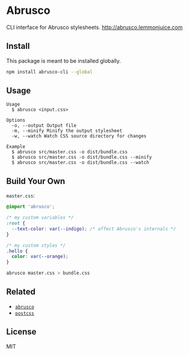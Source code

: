 # Abrusco

CLI interface for Abrusco stylesheets. <http://abrusco.lemmonjuice.com>

## Install

This package is meant to be installed globally.

```sh
npm install abrusco-cli --global
```

## Usage

```
Usage
  $ abrusco <input.css>

Options
  -o, --output Output file
  -m, --minify Minify the output stylesheet
  -w, --watch Watch CSS source directory for changes

Example
  $ abrusco src/master.css -o dist/bundle.css
  $ abrusco src/master.css -o dist/bundle.css --minify
  $ abrusco src/master.css -o dist/bundle.css --watch
```

## Build Your Own

`master.css`:

```css
@import 'abrusco';

/* my custom variables */
:root {
  --text-color: var(--indigo); /* affect Abrusco's internals */
}

/* my custom styles */
.hello {
  color: var(--orange);
}
```

```sh
abrusco master.css > bundle.css
```

## Related

- [`abrusco`](https://github.com/lemmon/abrusco)
- [`postcss`](https://github.com/postcss/postcss)

## License

MIT
